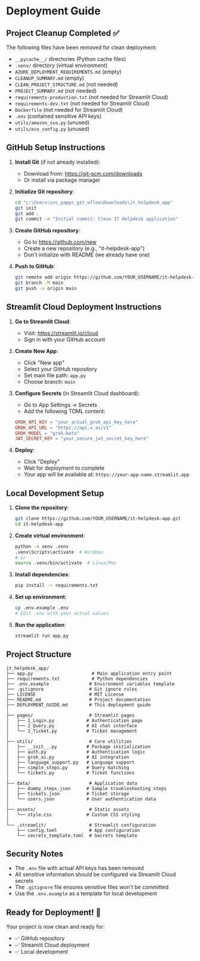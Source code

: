 # Deployment Guide

## Project Cleanup Completed ✅

The following files have been removed for clean deployment:
- `__pycache__/` directories (Python cache files)
- `.venv/` directory (virtual environment)
- `AZURE_DEPLOYMENT_REQUIREMENTS.md` (empty)
- `CLEANUP_SUMMARY.md` (empty)
- `CLEAN_PROJECT_STRUCTURE.md` (not needed)
- `PROJECT_SUMMARY.md` (not needed)
- `requirements-production.txt` (not needed for Streamlit Cloud)
- `requirements-dev.txt` (not needed for Streamlit Cloud)
- `Dockerfile` (not needed for Streamlit Cloud)
- `.env` (contained sensitive API keys)
- `utils/amazon_sso.py` (unused)
- `utils/eco_config.py` (unused)

## GitHub Setup Instructions

1. **Install Git** (if not already installed):
   - Download from: https://git-scm.com/downloads
   - Or install via package manager

2. **Initialize Git repository**:
   ```bash
   cd "c:\Users\svc_papps_git_wflow\Downloads\it_helpdesk_app"
   git init
   git add .
   git commit -m "Initial commit: Clean IT Helpdesk application"
   ```

3. **Create GitHub repository**:
   - Go to https://github.com/new
   - Create a new repository (e.g., "it-helpdesk-app")
   - Don't initialize with README (we already have one)

4. **Push to GitHub**:
   ```bash
   git remote add origin https://github.com/YOUR_USERNAME/it-helpdesk-app.git
   git branch -M main
   git push -u origin main
   ```

## Streamlit Cloud Deployment Instructions

1. **Go to Streamlit Cloud**:
   - Visit: https://streamlit.io/cloud
   - Sign in with your GitHub account

2. **Create New App**:
   - Click "New app"
   - Select your GitHub repository
   - Set main file path: `app.py`
   - Choose branch: `main`

3. **Configure Secrets** (in Streamlit Cloud dashboard):
   - Go to App Settings → Secrets
   - Add the following TOML content:
   ```toml
   GROK_API_KEY = "your_actual_grok_api_key_here"
   GROK_API_URL = "https://api.x.ai/v1"
   GROK_MODEL = "grok-beta"
   JWT_SECRET_KEY = "your_secure_jwt_secret_key_here"
   ```

4. **Deploy**:
   - Click "Deploy"
   - Wait for deployment to complete
   - Your app will be available at: `https://your-app-name.streamlit.app`

## Local Development Setup

1. **Clone the repository**:
   ```bash
   git clone https://github.com/YOUR_USERNAME/it-helpdesk-app.git
   cd it-helpdesk-app
   ```

2. **Create virtual environment**:
   ```bash
   python -m venv .venv
   .venv\Scripts\activate  # Windows
   # or
   source .venv/bin/activate  # Linux/Mac
   ```

3. **Install dependencies**:
   ```bash
   pip install -r requirements.txt
   ```

4. **Set up environment**:
   ```bash
   cp .env.example .env
   # Edit .env with your actual values
   ```

5. **Run the application**:
   ```bash
   streamlit run app.py
   ```

## Project Structure

```
it_helpdesk_app/
├── app.py                      # Main application entry point
├── requirements.txt            # Python dependencies
├── .env.example               # Environment variables template
├── .gitignore                 # Git ignore rules
├── LICENSE                    # MIT License
├── README.md                  # Project documentation
├── DEPLOYMENT_GUIDE.md        # This deployment guide
│
├── pages/                     # Streamlit pages
│   ├── 1_Login.py            # Authentication page
│   ├── 2_Query.py            # AI chat interface
│   └── 3_Ticket.py           # Ticket management
│
├── utils/                     # Core utilities
│   ├── __init__.py           # Package initialization
│   ├── auth.py               # Authentication logic
│   ├── grok_ai.py            # AI integration
│   ├── language_support.py   # Language support
│   ├── simple_steps.py       # Query matching
│   └── tickets.py            # Ticket functions
│
├── data/                      # Application data
│   ├── dummy_steps.json      # Sample troubleshooting steps
│   ├── tickets.json          # Ticket storage
│   └── users.json            # User authentication data
│
├── assets/                    # Static assets
│   └── style.css             # Custom CSS styling
│
└── .streamlit/                # Streamlit configuration
    ├── config.toml            # App configuration
    └── secrets_template.toml  # Secrets template
```

## Security Notes

- The `.env` file with actual API keys has been removed
- All sensitive information should be configured via Streamlit Cloud secrets
- The `.gitignore` file ensures sensitive files won't be committed
- Use the `.env.example` as a template for local development

## Ready for Deployment! 🚀

Your project is now clean and ready for:
- ✅ GitHub repository
- ✅ Streamlit Cloud deployment
- ✅ Local development

